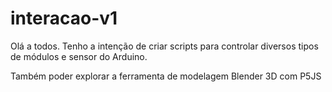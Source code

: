 # interacao-v1

Olá a todos.
Tenho a intenção de criar scripts para controlar diversos tipos de módulos e sensor do Arduino.

Também poder explorar a ferramenta de modelagem Blender 3D com P5JS
